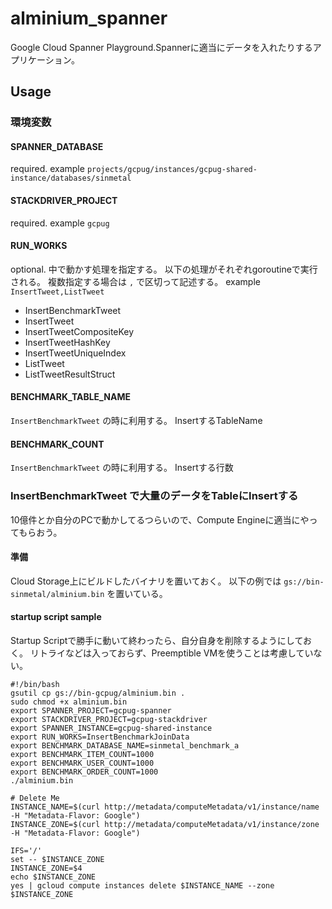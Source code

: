 # alminium_spanner

Google Cloud Spanner Playground.Spannerに適当にデータを入れたりするアプリケーション。

## Usage

### 環境変数

#### SPANNER_DATABASE

required.
example `projects/gcpug/instances/gcpug-shared-instance/databases/sinmetal`

#### STACKDRIVER_PROJECT

required.
example `gcpug`

#### RUN_WORKS

optional.
中で動かす処理を指定する。
以下の処理がそれぞれgoroutineで実行される。
複数指定する場合は `,` で区切って記述する。
example `InsertTweet,ListTweet`

* InsertBenchmarkTweet
* InsertTweet
* InsertTweetCompositeKey
* InsertTweetHashKey
* InsertTweetUniqueIndex
* ListTweet
* ListTweetResultStruct

#### BENCHMARK_TABLE_NAME

`InsertBenchmarkTweet` の時に利用する。
InsertするTableName

#### BENCHMARK_COUNT

`InsertBenchmarkTweet` の時に利用する。
Insertする行数

### InsertBenchmarkTweet で大量のデータをTableにInsertする

10億件とか自分のPCで動かしてるつらいので、Compute Engineに適当にやってもらおう。

#### 準備

Cloud Storage上にビルドしたバイナリを置いておく。
以下の例では `gs://bin-sinmetal/alminium.bin` を置いている。

#### startup script sample

Startup Scriptで勝手に動いて終わったら、自分自身を削除するようにしておく。
リトライなどは入っておらず、Preemptible VMを使うことは考慮していない。

```
#!/bin/bash
gsutil cp gs://bin-gcpug/alminium.bin .
sudo chmod +x alminium.bin
export SPANNER_PROJECT=gcpug-spanner
export STACKDRIVER_PROJECT=gcpug-stackdriver
export SPANNER_INSTANCE=gcpug-shared-instance
export RUN_WORKS=InsertBenchmarkJoinData
export BENCHMARK_DATABASE_NAME=sinmetal_benchmark_a
export BENCHMARK_ITEM_COUNT=1000
export BENCHMARK_USER_COUNT=1000
export BENCHMARK_ORDER_COUNT=1000
./alminium.bin

# Delete Me
INSTANCE_NAME=$(curl http://metadata/computeMetadata/v1/instance/name -H "Metadata-Flavor: Google")
INSTANCE_ZONE=$(curl http://metadata/computeMetadata/v1/instance/zone -H "Metadata-Flavor: Google")

IFS='/'
set -- $INSTANCE_ZONE
INSTANCE_ZONE=$4
echo $INSTANCE_ZONE
yes | gcloud compute instances delete $INSTANCE_NAME --zone $INSTANCE_ZONE
```
